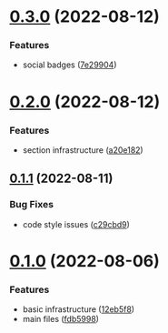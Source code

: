# [0.3.0](https://github.com/krshkodes/krshkodes/compare/v0.2.0...v0.3.0) (2022-08-12)


### Features

* social badges ([7e29904](https://github.com/krshkodes/krshkodes/commit/7e29904f15d65a54bdacd543775e7d5f72df6e2e))



# [0.2.0](https://github.com/krshkodes/krshkodes/compare/v0.1.1...v0.2.0) (2022-08-12)


### Features

* section infrastructure ([a20e182](https://github.com/krshkodes/krshkodes/commit/a20e1821282c2e6799414a3c469d5bda1df752d6))



## [0.1.1](https://github.com/krshkodes/krshkodes/compare/v0.1.0...v0.1.1) (2022-08-11)


### Bug Fixes

* code style issues ([c29cbd9](https://github.com/krshkodes/krshkodes/commit/c29cbd9dd8882fc405d7f8cb87524df75741c6fa))



# [0.1.0](https://github.com/krshkodes/krshkodes/compare/12eb5f8e7112cd896fb474d990f3484739f4492f...v0.1.0) (2022-08-06)


### Features

* basic infrastructure ([12eb5f8](https://github.com/krshkodes/krshkodes/commit/12eb5f8e7112cd896fb474d990f3484739f4492f))
* main files ([fdb5998](https://github.com/krshkodes/krshkodes/commit/fdb5998e8d602e1ca632401b565a642d708c2cbe))



